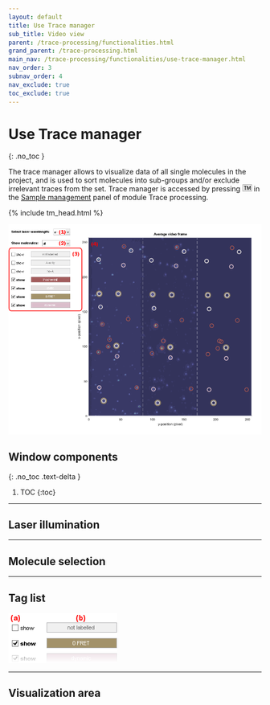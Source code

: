 ```yaml
---
layout: default
title: Use Trace manager
sub_title: Video view
parent: /trace-processing/functionalities.html
grand_parent: /trace-processing.html
main_nav: /trace-processing/functionalities/use-trace-manager.html
nav_order: 3
subnav_order: 4
nav_exclude: true
toc_exclude: true
---
```


# Use Trace manager
{: .no_toc }

The trace manager allows to visualize data of all single molecules in the project, and is used to sort molecules into sub-groups and/or exclude irrelevant traces from the set.
Trace manager is accessed by pressing 
![TM](../../assets/images/gui/TP-but-tm.png "TM") in the 
[Sample management](../panels/panel-sample-management.html#trace-manager) panel of module Trace processing.

{% include tm_head.html %}

<a href="../../assets/images/gui/TP-panel-sample-tm-videoview.png"><img src="../../assets/images/gui/TP-panel-sample-tm-videoview.png"/></a>

## Window components
{: .no_toc .text-delta }

1. TOC
{:toc}

---


## Laser illumination


---

## Molecule selection


---

## Tag list

<a href="../../assets/images/gui/TP-panel-sample-tm-videoview-taglist.png"><img src="../../assets/images/gui/TP-panel-sample-tm-videoview-taglist.png" style="max-width:216px"></a>


---

## Visualization area